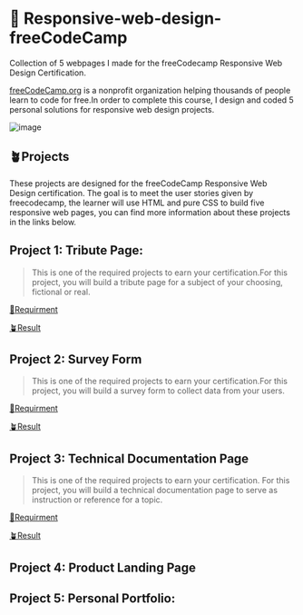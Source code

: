 # 🚀 Responsive-web-design-freeCodeCamp

Collection of 5 webpages I made for the freeCodecamp Responsive Web Design Certification.

[freeCodeCamp.org](https://www.freecodecamp.org/) is a nonprofit organization helping thousands of people learn to code for free.In order to complete this course, I design and coded 5 personal solutions for responsive web design projects.

![image](https://user-images.githubusercontent.com/109933604/182976515-613ea4e2-e864-422c-a09d-e4325c9acada.png)


## 🪴Projects

These projects are designed for the freeCodeCamp Responsive Web Design certification. The goal is to meet the user stories given by freecodecamp, the learner will use HTML and pure CSS to build five responsive web pages, you can find more information about these projects in the links below.

##  Project 1:  Tribute Page:

> This is one of the required projects to earn your certification.For this project, you will build a tribute page for a subject of your choosing, fictional or real.

[🌵Requirment](https://www.freecodecamp.org/learn/2022/responsive-web-design/build-a-tribute-page-project/build-a-tribute-page)



[🪴Result](https://codepen.io/yuimorii/pen/oNzMQGp)



##  Project 2:  Survey Form 
> This is one of the required projects to earn your certification.For this project, you will build a survey form to collect data from your users.

[🌵Requirment](https://www.freecodecamp.org/learn/2022/responsive-web-design/build-a-survey-form-project/build-a-survey-form)



[🪴Result](https://codepen.io/yuimorii/pen/mdRdXpB)



## Project 3: Technical Documentation Page
> This is one of the required projects to earn your certification. For this project, you will build a technical documentation page to serve as instruction or reference for a topic.

[🌵Requirment](https://www.freecodecamp.org/learn/2022/responsive-web-design/build-a-technical-documentation-page-project/build-a-technical-documentation-page)


[🪴Result](https://codepen.io/yuimorii/pen/ExZdrOL)

## **Project 4:  Product Landing Page** 

## **Project 5: Personal Portfolio:**

